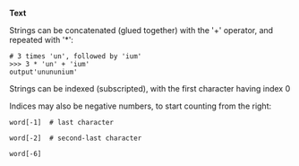 **Text**

Strings can be concatenated (glued together) with the '+' operator, and repeated with '*':

```
# 3 times 'un', followed by 'ium'
>>> 3 * 'un' + 'ium'
output'unununium'
```
Strings can be indexed (subscripted), with the first character having index 0

Indices may also be negative numbers, to start counting from the right:

```
word[-1]  # last character

word[-2]  # second-last character

word[-6]
```

